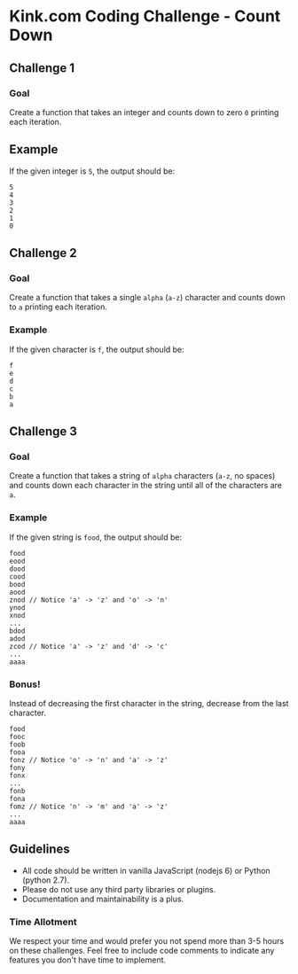 # Kink.com Coding Challenge - Count Down

## Challenge 1

### Goal
Create a function that takes an integer and counts down to zero `0` printing each iteration.

## Example
If the given integer is `5`, the output should be:

```
5
4
3
2
1
0
```

## Challenge 2

### Goal
Create a function that takes a single `alpha` (`a-z`) character and counts down to `a` printing each iteration.

### Example
If the given character is `f`, the output should be:
```
f
e
d
c
b
a
```

## Challenge 3

### Goal
Create a function that takes a string of `alpha` characters (`a-z`, no spaces) and counts down each character in the string until all of the characters are `a`.

### Example
If the given string is `food`, the output should be:
```
food
eood
dood
cood
bood
aood
znod // Notice 'a' -> 'z' and 'o' -> 'n'
ynod
xnod
...
bdod
adod
zcod // Notice 'a' -> 'z' and 'd' -> 'c'
...
aaaa
```

### Bonus!
Instead of decreasing the first character in the string, decrease from the last character.
```
food
fooc
foob
fooa
fonz // Notice 'o' -> 'n' and 'a' -> 'z'
fony
fonx
...
fonb
fona
fomz // Notice 'n' -> 'm' and 'a' -> 'z'
...
aaaa
```

## Guidelines
- All code should be written in vanilla JavaScript (nodejs 6) or Python (python 2.7).
- Please do not use any third party libraries or plugins.
- Documentation and maintainability is a plus.

### Time Allotment
We respect your time and would prefer you not spend more than 3-5 hours on these challenges. Feel free to include code comments to indicate any features you don't have time to implement.
